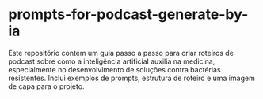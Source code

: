 # prompts-for-podcast-generate-by-ia
Este repositório contém um guia passo a passo para criar roteiros de podcast sobre como a inteligência artificial auxilia na medicina, especialmente no desenvolvimento de soluções contra bactérias resistentes. Inclui exemplos de prompts, estrutura de roteiro e uma imagem de capa para o projeto.
